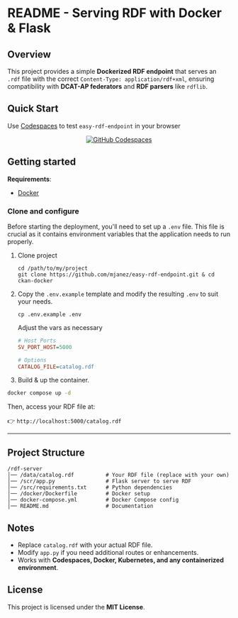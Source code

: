# README - Serving RDF with Docker & Flask

## Overview
This project provides a simple **Dockerized RDF endpoint** that serves an `.rdf` file with the correct `Content-Type: application/rdf+xml`, ensuring compatibility with **DCAT-AP federators** and **RDF parsers** like `rdflib`.


## Quick Start
Use [Codespaces](https://github.com/features/codespaces) to test `easy-rdf-endpoint` in your browser
<center><a href='https://codespaces.new/mjanez/easy-rdf-endpoint'><img src='https://github.com/codespaces/badge.svg' alt='GitHub Codespaces' style={{maxWidth: '100%'}}/></a></center>

## Getting started
**Requirements**:
* [Docker](https://docs.docker.com/get-docker/)

### Clone and configure
Before starting the deployment, you'll need to set up a `.env` file. This file is crucial as it contains environment variables that the application needs to run properly.

1. Clone project
    ```shell
    cd /path/to/my/project
    git clone https://github.com/mjanez/easy-rdf-endpoint.git & cd ckan-docker
    ```

2. Copy the `.env.example` template and modify the resulting `.env` to suit your needs.

    ```shell
    cp .env.example .env
    ```

    Adjust the vars as necessary
    ```ini
    # Host Ports
    SV_PORT_HOST=5000

    # Options
    CATALOG_FILE=catalog.rdf
    ```

3. Build & up the container.

```sh
docker compose up -d
```

Then, access your RDF file at: 

  👉 `http://localhost:5000/catalog.rdf`

---

## Project Structure
```
/rdf-server
│── /data/catalog.rdf          # Your RDF file (replace with your own)
│── /scr/app.py                # Flask server to serve RDF
│── /src/requirements.txt      # Python dependencies
│── /docker/Dockerfile         # Docker setup
│── docker-compose.yml         # Docker Compose config
│── README.md                  # Documentation
```

## Notes
- Replace `catalog.rdf` with your actual RDF file.  
- Modify `app.py` if you need additional routes or enhancements.  
- Works with **Codespaces, Docker, Kubernetes, and any containerized environment**.

## License
This project is licensed under the **MIT License**. 
